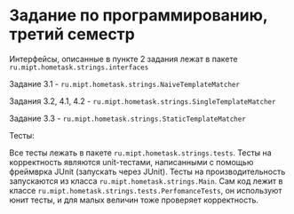 Задание по программированию, третий семестр
================

Интерфейсы, описанные в пункте 2 задания лежат в пакете ```ru.mipt.hometask.strings.interfaces```



Задание 3.1 - ```ru.mipt.hometask.strings.NaiveTemplateMatcher```

Задания 3.2, 4.1, 4.2 - ```ru.mipt.hometask.strings.SingleTemplateMatcher```

Задание 3.3 - ```ru.mipt.hometask.strings.StaticTemplateMatcher```



Тесты:

Все тесты лежать в пакeте ```ru.mipt.hometask.strings.tests```.
Тесты на корректность являются unit-тестами, написанными с помощью фреймврка JUnit (запускать через JUnit).
Тесты на производительность запускаются из класса ```ru.mipt.hometask.strings.Main```. Сам код лежит в классе ```ru.mipt.hometask.strings.tests.PerfomanceTests```, он используют юнит тесты, и для малых величин тоже проверяет корректность.